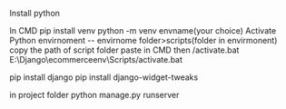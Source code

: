Install python 

In CMD
pip install venv
python -m venv envname(your choice)
Activate Python envirnoment -- envirnome folder>scripts(folder in envirmonent) copy the path of script folder
paste in CMD then /activate.bat
E:\Django\ecommerceenv\Scripts/activate.bat

pip install django
pip install django-widget-tweaks

in project folder
python manage.py runserver